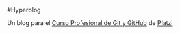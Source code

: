 #Hyperblog

Un blog para el [Curso Profesional de Git y GitHub](http://www.platzi.com/cursos/git-github "Curso Profesional de Git y GitHub") de [Platzi](http://www.platzi.com "Platzi")